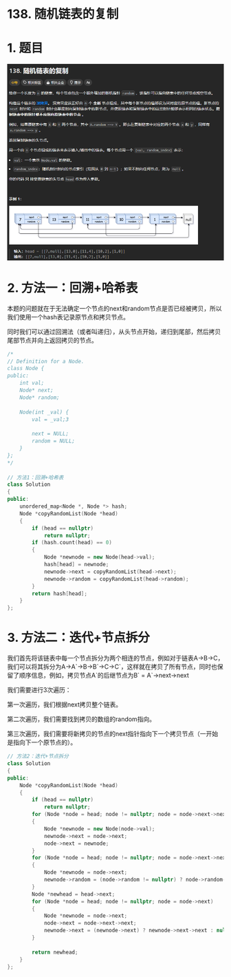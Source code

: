# 138. 随机链表的复制

# 1. 题目

![](image/image_oQrf_TVEkj.png)

# 2. 方法一：回溯+哈希表

本题的问题就在于无法确定一个节点的next和random节点是否已经被拷贝，所以我们使用一个hash表记录原节点和拷贝节点。

同时我们可以通过回溯法（或者叫递归），从头节点开始，递归到尾部，然后拷贝尾部节点并向上返回拷贝的节点。

```c++
/*
// Definition for a Node.
class Node {
public:
    int val;
    Node* next;
    Node* random;

    Node(int _val) {
        val = _val;3

        next = NULL;
        random = NULL;
    }
};
*/

// 方法1：回溯+哈希表
class Solution
{
public:
    unordered_map<Node *, Node *> hash;
    Node *copyRandomList(Node *head)
    {
        if (head == nullptr)
            return nullptr;
        if (hash.count(head) == 0)
        {
            Node *newnode = new Node(head->val);
            hash[head] = newnode;
            newnode->next = copyRandomList(head->next);
            newnode->random = copyRandomList(head->random);
        }
        return hash[head];
    }
};
```

# 3. 方法二：迭代+节点拆分

我们首先将该链表中每一个节点拆分为两个相连的节点，例如对于链表A→B→C，我们可以将其拆分为A→A\`→B→B\`→C→C\`，这样就在拷贝了所有节点，同时也保留了顺序信息，例如，拷贝节点A\`的后继节点为B\` = A\`→next→next

我们需要进行3次遍历：

第一次遍历，我们根据next拷贝整个链表。

第二次遍历，我们需要找到拷贝的数组的random指向。

第三次遍历，我们需要将新拷贝的节点的next指针指向下一个拷贝节点（一开始是指向下一个原节点的）。

```c++
// 方法2：迭代+节点拆分
class Solution
{
public:
    Node *copyRandomList(Node *head)
    {
        if (head == nullptr)
            return nullptr;
        for (Node *node = head; node != nullptr; node = node->next->next)
        {
            Node *newnode = new Node(node->val);
            newnode->next = node->next;
            node->next = newnode;
        }
        for (Node *node = head; node != nullptr; node = node->next->next)
        {
            Node *newnode = node->next;
            newnode->random = (node->random != nullptr) ? node->random->next : nullptr;
        }
        Node *newhead = head->next;
        for (Node *node = head; node != nullptr; node = node->next)
        {
            Node *newnode = node->next;
            node->next = node->next->next;
            newnode->next = (newnode->next) ? newnode->next->next : nullptr;
        }

        return newhead;
    }
};

```
